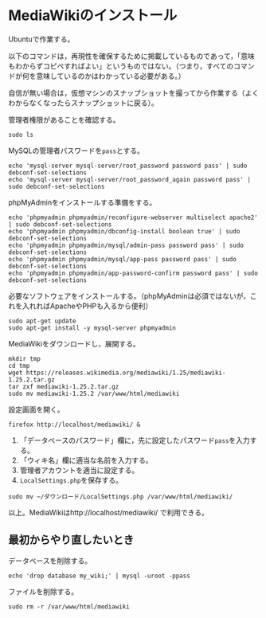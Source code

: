 # MediaWikiのインストール

Ubuntuで作業する。

以下のコマンドは，再現性を確保するために掲載しているものであって，「意味もわからずコピペすればよい」というものではない。（つまり，すべてのコマンドが何を意味しているのかはわかっている必要がある。）

自信が無い場合は，仮想マシンのスナップショットを撮ってから作業する（よくわからなくなったらスナップショットに戻る）。

管理者権限があることを確認する。

```
sudo ls
```

MySQLの管理者パスワードを`pass`とする。

```
echo 'mysql-server mysql-server/root_password password pass' | sudo debconf-set-selections
echo 'mysql-server mysql-server/root_password_again password pass' | sudo debconf-set-selections
```

phpMyAdminをインストールする準備をする。

```
echo 'phpmyadmin phpmyadmin/reconfigure-webserver multiselect apache2' | sudo debconf-set-selections
echo 'phpmyadmin phpmyadmin/dbconfig-install boolean true' | sudo debconf-set-selections
echo 'phpmyadmin phpmyadmin/mysql/admin-pass password pass' | sudo debconf-set-selections
echo 'phpmyadmin phpmyadmin/mysql/app-pass password pass' | sudo debconf-set-selections
echo 'phpmyadmin phpmyadmin/app-password-confirm password pass' | sudo debconf-set-selections
```

必要なソフトウェアをインストールする。（phpMyAdminは必須ではないが，これを入れればApacheやPHPも入るから便利）

```
sudo apt-get update
sudo apt-get install -y mysql-server phpmyadmin
```

MediaWikiをダウンロードし，展開する。

```
mkdir tmp
cd tmp
wget https://releases.wikimedia.org/mediawiki/1.25/mediawiki-1.25.2.tar.gz
tar zxf mediawiki-1.25.2.tar.gz
sudo mv mediawiki-1.25.2 /var/www/html/mediawiki
```

設定画面を開く。

```
firefox http://localhost/mediawiki/ &
```

1. 「データベースのパスワード」欄に，先に設定したパスワード`pass`を入力する。
1. 「ウィキ名」欄に適当な名前を入力する。
1. 管理者アカウントを適当に設定する。
1. `LocalSettings.php`を保存する。

```
sudo mv ~/ダウンロード/LocalSettings.php /var/www/html/mediawiki/
```

以上。MediaWikiはhttp://localhost/mediawiki/ で利用できる。

## 最初からやり直したいとき

データベースを削除する。

```
echo 'drop database my_wiki;' | mysql -uroot -ppass
```

ファイルを削除する。

```
sudo rm -r /var/www/html/mediawiki
```
